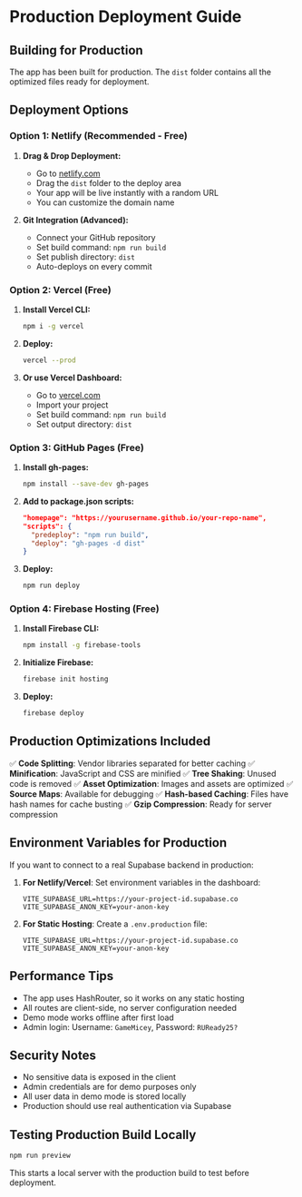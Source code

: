 # Production Deployment Guide

## Building for Production

The app has been built for production. The `dist` folder contains all the optimized files ready for deployment.

## Deployment Options

### Option 1: Netlify (Recommended - Free)

1. **Drag & Drop Deployment:**
   - Go to [netlify.com](https://netlify.com)
   - Drag the `dist` folder to the deploy area
   - Your app will be live instantly with a random URL
   - You can customize the domain name

2. **Git Integration (Advanced):**
   - Connect your GitHub repository
   - Set build command: `npm run build`
   - Set publish directory: `dist`
   - Auto-deploys on every commit

### Option 2: Vercel (Free)

1. **Install Vercel CLI:**
   ```bash
   npm i -g vercel
   ```

2. **Deploy:**
   ```bash
   vercel --prod
   ```

3. **Or use Vercel Dashboard:**
   - Go to [vercel.com](https://vercel.com)
   - Import your project
   - Set build command: `npm run build`
   - Set output directory: `dist`

### Option 3: GitHub Pages (Free)

1. **Install gh-pages:**
   ```bash
   npm install --save-dev gh-pages
   ```

2. **Add to package.json scripts:**
   ```json
   "homepage": "https://yourusername.github.io/your-repo-name",
   "scripts": {
     "predeploy": "npm run build",
     "deploy": "gh-pages -d dist"
   }
   ```

3. **Deploy:**
   ```bash
   npm run deploy
   ```

### Option 4: Firebase Hosting (Free)

1. **Install Firebase CLI:**
   ```bash
   npm install -g firebase-tools
   ```

2. **Initialize Firebase:**
   ```bash
   firebase init hosting
   ```

3. **Deploy:**
   ```bash
   firebase deploy
   ```

## Production Optimizations Included

✅ **Code Splitting**: Vendor libraries separated for better caching
✅ **Minification**: JavaScript and CSS are minified
✅ **Tree Shaking**: Unused code is removed
✅ **Asset Optimization**: Images and assets are optimized
✅ **Source Maps**: Available for debugging
✅ **Hash-based Caching**: Files have hash names for cache busting
✅ **Gzip Compression**: Ready for server compression

## Environment Variables for Production

If you want to connect to a real Supabase backend in production:

1. **For Netlify/Vercel**: Set environment variables in the dashboard:
   ```
   VITE_SUPABASE_URL=https://your-project-id.supabase.co
   VITE_SUPABASE_ANON_KEY=your-anon-key
   ```

2. **For Static Hosting**: Create a `.env.production` file:
   ```
   VITE_SUPABASE_URL=https://your-project-id.supabase.co
   VITE_SUPABASE_ANON_KEY=your-anon-key
   ```

## Performance Tips

- The app uses HashRouter, so it works on any static hosting
- All routes are client-side, no server configuration needed
- Demo mode works offline after first load
- Admin login: Username: `GameMicey`, Password: `RUReady25?`

## Security Notes

- No sensitive data is exposed in the client
- Admin credentials are for demo purposes only
- All user data in demo mode is stored locally
- Production should use real authentication via Supabase

## Testing Production Build Locally

```bash
npm run preview
```

This starts a local server with the production build to test before deployment.